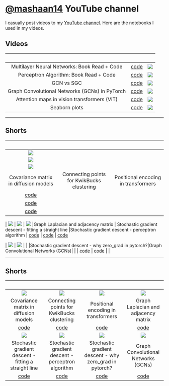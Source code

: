 # [@mashaan14](https://youtube.com/@mashaan14) YouTube channel
I casually post videos to my [YouTube channel](https://youtube.com/@mashaan14). Here are the notebooks I used in my videos.

## Videos
|&nbsp;|&nbsp;|&nbsp;|
| :---: | :---: | :---: |
| Multilayer Neural Networks: Book Read + Code | [code](https://github.com/mashaan14/YouTube-channel/blob/main/notebooks/2023_12_17_three_layer_NN.ipynb) | [<img src="imgs/2023_12_17_three_layer_NN.png" />](https://youtu.be/SQfTaOR8ApQ) |
| Perceptron Algorithm: Book Read + Code | [code](https://github.com/mashaan14/YouTube-channel/blob/main/notebooks/2023_12_10_SGD_Perceptron.ipynb) | [<img src="imgs/2023_12_10_SGD_Perceptron.png" />](https://youtu.be/RjJH_r5CXBU) |
| GCN vs SGC | [code](https://github.com/mashaan14/YouTube-channel/blob/main/notebooks/2023_12_13_GCN_and_SGC.ipynb) | [<img src="imgs/2023_12_13_GCN_and_SGC.png" />](https://youtu.be/PQT2QblNegY) |
| Graph Convolutional Networks (GCNs) in PyTorch | [code](https://github.com/mashaan14/YouTube-channel/blob/main/notebooks/2023_12_04_GCN_introduction.ipynb) | [<img src="imgs/2023_12_04_GCN_introduction.png" />](https://youtu.be/G6c6zk0RhRM) |
| Attention maps in vision transformers (ViT) | [code](https://github.com/mashaan14/VisionTransformer-MNIST/blob/main/VisionTransformer_MNIST.ipynb) | [<img src="imgs/2023-11-29-VisionTransformer-MNIST.png" />](https://youtu.be/y1ZmMcMYjkY) |
| Seaborn plots | [code](https://github.com/mashaan14/YouTube-channel/blob/main/notebooks/2023_11_13_seaborn_plots.ipynb) | [<img src="imgs/2023_11_13_seaborn_plots.png" />](https://youtu.be/uI6w_lEVZCs) |

---

## Shorts
|&nbsp;|&nbsp;|&nbsp;|
| :---: | :---: | :---: |
| [<img src="imgs/2023_11_02_covariance_in_diffusion.png" />](https://youtube.com/shorts/4jYY0b52NIQ?feature=share)
| [<img src="imgs/2023_11_07_graph_construction.png" />](https://youtube.com/shorts/Sl93IlD_1VU?feature=share)
| [<img src="imgs/2023_11_10_positional_encoding.png" />](https://youtube.com/shorts/T6N1v7NyeS4?feature=share)
| Covariance matrix in diffusion models | Connecting points for KwikBucks clustering | Positional encoding in transformers 
| [code](https://github.com/mashaan14/YouTube-channel/blob/main/notebooks/2023_11_02_covariance_in_diffusion.ipynb)
| [code](https://github.com/mashaan14/YouTube-channel/blob/main/notebooks/2023_11_07_graph_construction.ipynb)
| [code](https://github.com/mashaan14/YouTube-channel/blob/main/notebooks/2023_11_10_positional_encoding.ipynb)

| [<img src="imgs/2023_11_12_graph_Laplacian.png" />](https://youtube.com/shorts/jr93FHW1krg?feature=share) 
| [<img src="imgs/2023_11_17_SGD_line.png" />](https://youtube.com/shorts/mo8zvjTr5fU?feature=share) 
| [<img src="imgs/2023_11_21_SGD_Perceptron.png" />](https://youtube.com/shorts/mo8zvjTr5fU?feature=share)
|Graph Laplacian and adjacency matrix | Stochastic gradient descent - fitting a straight line |Stochastic gradient descent - perceptron algorithm
| [code](https://github.com/mashaan14/YouTube-channel/blob/main/notebooks/2023_11_12_graph_Laplacian.ipynb) 
| [code](https://github.com/mashaan14/YouTube-channel/blob/main/notebooks/2023_11_17_SGD_line.ipynb) 
| [code](https://github.com/mashaan14/YouTube-channel/blob/main/notebooks/2023_12_10_SGD_Perceptron.ipynb)

| [<img src="imgs/2023_11_26_SGD_Zero.png" />](https://youtube.com/shorts/qi7nmesPyhs?feature=share)
| [<img src="imgs/2023_12_07_GCN_introduction.png" />](https://youtube.com/shorts/tdvEbcr7h-c?feature=share)
|&nbsp;|
|Stochastic gradient descent - why zero_grad in pytorch?|Graph Convolutional Networks (GCNs)|&nbsp;|
| [code](https://github.com/mashaan14/YouTube-channel/blob/main/notebooks/2023_11_17_SGD_line.ipynb)
| [code](https://github.com/mashaan14/YouTube-channel/blob/main/notebooks/2023_12_04_GCN_introduction.ipynb)
|&nbsp;|

---

## Shorts
|&nbsp;|&nbsp;|&nbsp;|&nbsp;|
| :---: | :---: | :---: | :---: |
| [<img src="imgs/2023_11_02_covariance_in_diffusion.png" />](https://youtube.com/shorts/4jYY0b52NIQ?feature=share) | [<img src="imgs/2023_11_07_graph_construction.png" />](https://youtube.com/shorts/Sl93IlD_1VU?feature=share) | [<img src="imgs/2023_11_10_positional_encoding.png" />](https://youtube.com/shorts/T6N1v7NyeS4?feature=share) | [<img src="imgs/2023_11_12_graph_Laplacian.png" />](https://youtube.com/shorts/jr93FHW1krg?feature=share) |
| Covariance matrix in diffusion models | Connecting points for KwikBucks clustering | Positional encoding in transformers | Graph Laplacian and adjacency matrix |
| [code](https://github.com/mashaan14/YouTube-channel/blob/main/notebooks/2023_11_02_covariance_in_diffusion.ipynb) | [code](https://github.com/mashaan14/YouTube-channel/blob/main/notebooks/2023_11_07_graph_construction.ipynb) | [code](https://github.com/mashaan14/YouTube-channel/blob/main/notebooks/2023_11_10_positional_encoding.ipynb) | [code](https://github.com/mashaan14/YouTube-channel/blob/main/notebooks/2023_11_12_graph_Laplacian.ipynb) |
| [<img src="imgs/2023_11_17_SGD_line.png" />](https://youtube.com/shorts/mo8zvjTr5fU?feature=share) |[<img src="imgs/2023_11_21_SGD_Perceptron.png" />](https://youtube.com/shorts/mo8zvjTr5fU?feature=share)|[<img src="imgs/2023_11_26_SGD_Zero.png" />](https://youtube.com/shorts/qi7nmesPyhs?feature=share)|[<img src="imgs/2023_12_07_GCN_introduction.png" />](https://youtube.com/shorts/tdvEbcr7h-c?feature=share)|
| Stochastic gradient descent - fitting a straight line |Stochastic gradient descent - perceptron algorithm|Stochastic gradient descent - why zero_grad in pytorch?|Graph Convolutional Networks (GCNs)|
| [code](https://github.com/mashaan14/YouTube-channel/blob/main/notebooks/2023_11_17_SGD_line.ipynb) |[code](https://github.com/mashaan14/YouTube-channel/blob/main/notebooks/2023_12_10_SGD_Perceptron.ipynb)|[code](https://github.com/mashaan14/YouTube-channel/blob/main/notebooks/2023_11_17_SGD_line.ipynb)|[code](https://github.com/mashaan14/YouTube-channel/blob/main/notebooks/2023_12_04_GCN_introduction.ipynb)|

